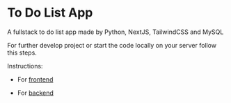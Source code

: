 # To Do List App

A fullstack to do list app made by Python, NextJS, TailwindCSS and MySQL

For further develop project or start the code locally on your server follow this steps.

Instructions:

- For [frontend](.\frontend\README.md)

- For [backend](.\backend\README.md)
